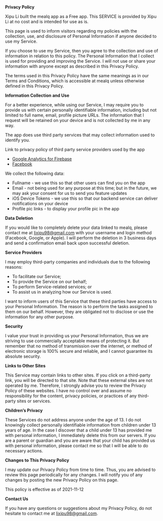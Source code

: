 **Privacy Policy**

Xipu Li built the mealq app as a Free app. This SERVICE is provided by Xipu Li at no cost and is intended for use as is.

This page is used to inform visitors regarding my policies with the collection, use, and disclosure of Personal Information if anyone decided to use my Service.

If you choose to use my Service, then you agree to the collection and use of information in relation to this policy. The Personal Information that I collect is used for providing and improving the Service. I will not use or share your information with anyone except as described in this Privacy Policy.

The terms used in this Privacy Policy have the same meanings as in our Terms and Conditions, which is accessible at mealq unless otherwise defined in this Privacy Policy.

**Information Collection and Use**

For a better experience, while using our Service, I may require you to provide us with certain personally identifiable information, including but not limited to full name, email, profile picture URLs. The information that I request will be retained on your device and is not collected by me in any way.

The app does use third party services that may collect information used to identify you.

Link to privacy policy of third party service providers used by the app

*   [Google Analytics for Firebase](https://firebase.google.com/policies/analytics)
*   [Facebook](https://www.facebook.com/about/privacy/update/printable)

We collect the following data:
*  Fullname -  we use this so that other users can find you on the app
*  Email - not being used for any purpose at this time; but in the future, we may ask your consent for us to send you feature updates
*  iOS Device Tokens - we use this so that our backend service can deliver notifications on your device
*  Profile pic links - to display your profile pic in the app

**Data Deletion**

If you would like to completely delete your data linked to mealq, please contact me at lixipu98@gmail.com with your username and login method (Facebook, Google, or Apple). I will perform the deletion in 3 business days and send a confirmation email back upon successful deletion.


**Service Providers**

I may employ third-party companies and individuals due to the following reasons:

*   To facilitate our Service;
*   To provide the Service on our behalf;
*   To perform Service-related services; or
*   To assist us in analyzing how our Service is used.

I want to inform users of this Service that these third parties have access to your Personal Information. The reason is to perform the tasks assigned to them on our behalf. However, they are obligated not to disclose or use the information for any other purpose.

**Security**

I value your trust in providing us your Personal Information, thus we are striving to use commercially acceptable means of protecting it. But remember that no method of transmission over the internet, or method of electronic storage is 100% secure and reliable, and I cannot guarantee its absolute security.

**Links to Other Sites**

This Service may contain links to other sites. If you click on a third-party link, you will be directed to that site. Note that these external sites are not operated by me. Therefore, I strongly advise you to review the Privacy Policy of these websites. I have no control over and assume no responsibility for the content, privacy policies, or practices of any third-party sites or services.

**Children’s Privacy**

These Services do not address anyone under the age of 13. I do not knowingly collect personally identifiable information from children under 13 years of age. In the case I discover that a child under 13 has provided me with personal information, I immediately delete this from our servers. If you are a parent or guardian and you are aware that your child has provided us with personal information, please contact me so that I will be able to do necessary actions.

**Changes to This Privacy Policy**

I may update our Privacy Policy from time to time. Thus, you are advised to review this page periodically for any changes. I will notify you of any changes by posting the new Privacy Policy on this page.

This policy is effective as of 2021-11-12

**Contact Us**

If you have any questions or suggestions about my Privacy Policy, do not hesitate to contact me at lixipu98@gmail.com.
